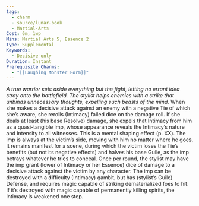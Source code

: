 ```yaml
---
tags:
  - charm
  - source/lunar-book
  - Martial-Arts
Cost: 6m, 1wp
Mins: Martial Arts 5, Essence 2
Type: Supplemental
Keywords:
  - Decisive-only
Duration: Instant
Prerequisite Charms:
  - "[[Laughing Monster Form]]"
---
```

*A true warrior sets aside everything but the fight, letting no errant idea stray onto the battlefield. The stylist helps enemies with a strike that unbinds unnecessary thoughts, expelling such beasts of the mind.* 
When she makes a decisive attack against an enemy with a negative Tie of which she’s aware, she rerolls (Intimacy) failed dice on the damage roll. If she deals at least (his base Resolve) damage, she expels that Intimacy from him as a quasi-tangible imp, whose appearance reveals the Intimacy’s nature and intensity to all witnesses. This is a mental shaping effect (p. XX). The imp is always at the victim’s side, moving with him no matter where he goes. It remains manifest for a scene, during which the victim loses the Tie’s benefits (but not its negative effects) and halves his base Guile, as the imp betrays whatever he tries to conceal. 
Once per round, the stylist may have the imp grant (lower of Intimacy or her Essence) dice of damage to a decisive attack against the victim by any character. The imp can be destroyed with a difficulty (Intimacy) gambit, but has (stylist’s Guile) Defense, and requires magic capable of striking dematerialized foes to hit. If it’s destroyed with magic capable of permanently killing spirits, the Intimacy is weakened one step.